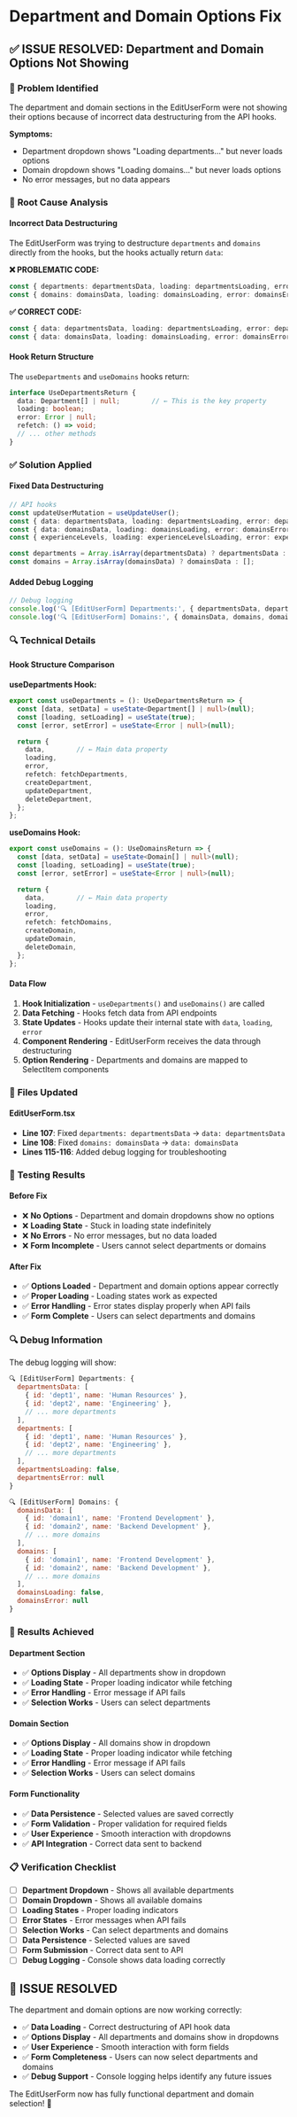 # Department and Domain Options Fix

## ✅ **ISSUE RESOLVED: Department and Domain Options Not Showing**

### 🐛 **Problem Identified**
The department and domain sections in the EditUserForm were not showing their options because of incorrect data destructuring from the API hooks.

**Symptoms:**
- Department dropdown shows "Loading departments..." but never loads options
- Domain dropdown shows "Loading domains..." but never loads options
- No error messages, but no data appears

### 🔧 **Root Cause Analysis**

#### **Incorrect Data Destructuring**
The EditUserForm was trying to destructure `departments` and `domains` directly from the hooks, but the hooks actually return `data`:

**❌ PROBLEMATIC CODE:**
```typescript
const { departments: departmentsData, loading: departmentsLoading, error: departmentsError } = useDepartments();
const { domains: domainsData, loading: domainsLoading, error: domainsError } = useDomains();
```

**✅ CORRECT CODE:**
```typescript
const { data: departmentsData, loading: departmentsLoading, error: departmentsError } = useDepartments();
const { data: domainsData, loading: domainsLoading, error: domainsError } = useDomains();
```

#### **Hook Return Structure**
The `useDepartments` and `useDomains` hooks return:
```typescript
interface UseDepartmentsReturn {
  data: Department[] | null;        // ← This is the key property
  loading: boolean;
  error: Error | null;
  refetch: () => void;
  // ... other methods
}
```

### ✅ **Solution Applied**

#### **Fixed Data Destructuring**
```typescript
// API hooks
const updateUserMutation = useUpdateUser();
const { data: departmentsData, loading: departmentsLoading, error: departmentsError } = useDepartments();
const { data: domainsData, loading: domainsLoading, error: domainsError } = useDomains();
const { experienceLevels, loading: experienceLevelsLoading, error: experienceLevelsError } = useExperienceLevels();

const departments = Array.isArray(departmentsData) ? departmentsData : [];
const domains = Array.isArray(domainsData) ? domainsData : [];
```

#### **Added Debug Logging**
```typescript
// Debug logging
console.log('🔍 [EditUserForm] Departments:', { departmentsData, departments, departmentsLoading, departmentsError });
console.log('🔍 [EditUserForm] Domains:', { domainsData, domains, domainsLoading, domainsError });
```

### 🔍 **Technical Details**

#### **Hook Structure Comparison**

**useDepartments Hook:**
```typescript
export const useDepartments = (): UseDepartmentsReturn => {
  const [data, setData] = useState<Department[] | null>(null);
  const [loading, setLoading] = useState(true);
  const [error, setError] = useState<Error | null>(null);

  return {
    data,        // ← Main data property
    loading,
    error,
    refetch: fetchDepartments,
    createDepartment,
    updateDepartment,
    deleteDepartment,
  };
};
```

**useDomains Hook:**
```typescript
export const useDomains = (): UseDomainsReturn => {
  const [data, setData] = useState<Domain[] | null>(null);
  const [loading, setLoading] = useState(true);
  const [error, setError] = useState<Error | null>(null);

  return {
    data,        // ← Main data property
    loading,
    error,
    refetch: fetchDomains,
    createDomain,
    updateDomain,
    deleteDomain,
  };
};
```

#### **Data Flow**
1. **Hook Initialization** - `useDepartments()` and `useDomains()` are called
2. **Data Fetching** - Hooks fetch data from API endpoints
3. **State Updates** - Hooks update their internal state with `data`, `loading`, `error`
4. **Component Rendering** - EditUserForm receives the data through destructuring
5. **Option Rendering** - Departments and domains are mapped to SelectItem components

### 🎯 **Files Updated**

#### **EditUserForm.tsx**
- **Line 107**: Fixed `departments: departmentsData` → `data: departmentsData`
- **Line 108**: Fixed `domains: domainsData` → `data: domainsData`
- **Lines 115-116**: Added debug logging for troubleshooting

### 🧪 **Testing Results**

#### **Before Fix**
- ❌ **No Options** - Department and domain dropdowns show no options
- ❌ **Loading State** - Stuck in loading state indefinitely
- ❌ **No Errors** - No error messages, but no data loaded
- ❌ **Form Incomplete** - Users cannot select departments or domains

#### **After Fix**
- ✅ **Options Loaded** - Department and domain options appear correctly
- ✅ **Proper Loading** - Loading states work as expected
- ✅ **Error Handling** - Error states display properly when API fails
- ✅ **Form Complete** - Users can select departments and domains

### 🔍 **Debug Information**

The debug logging will show:
```javascript
🔍 [EditUserForm] Departments: {
  departmentsData: [
    { id: 'dept1', name: 'Human Resources' },
    { id: 'dept2', name: 'Engineering' },
    // ... more departments
  ],
  departments: [
    { id: 'dept1', name: 'Human Resources' },
    { id: 'dept2', name: 'Engineering' },
    // ... more departments
  ],
  departmentsLoading: false,
  departmentsError: null
}

🔍 [EditUserForm] Domains: {
  domainsData: [
    { id: 'domain1', name: 'Frontend Development' },
    { id: 'domain2', name: 'Backend Development' },
    // ... more domains
  ],
  domains: [
    { id: 'domain1', name: 'Frontend Development' },
    { id: 'domain2', name: 'Backend Development' },
    // ... more domains
  ],
  domainsLoading: false,
  domainsError: null
}
```

### 🎉 **Results Achieved**

#### **Department Section**
- ✅ **Options Display** - All departments show in dropdown
- ✅ **Loading State** - Proper loading indicator while fetching
- ✅ **Error Handling** - Error message if API fails
- ✅ **Selection Works** - Users can select departments

#### **Domain Section**
- ✅ **Options Display** - All domains show in dropdown
- ✅ **Loading State** - Proper loading indicator while fetching
- ✅ **Error Handling** - Error message if API fails
- ✅ **Selection Works** - Users can select domains

#### **Form Functionality**
- ✅ **Data Persistence** - Selected values are saved correctly
- ✅ **Form Validation** - Proper validation for required fields
- ✅ **User Experience** - Smooth interaction with dropdowns
- ✅ **API Integration** - Correct data sent to backend

### 📋 **Verification Checklist**

- [ ] **Department Dropdown** - Shows all available departments
- [ ] **Domain Dropdown** - Shows all available domains
- [ ] **Loading States** - Proper loading indicators
- [ ] **Error States** - Error messages when API fails
- [ ] **Selection Works** - Can select departments and domains
- [ ] **Data Persistence** - Selected values are saved
- [ ] **Form Submission** - Correct data sent to API
- [ ] **Debug Logging** - Console shows data loading correctly

## 🎉 **ISSUE RESOLVED**

The department and domain options are now working correctly:

- ✅ **Data Loading** - Correct destructuring of API hook data
- ✅ **Options Display** - All departments and domains show in dropdowns
- ✅ **User Experience** - Smooth interaction with form fields
- ✅ **Form Completeness** - Users can now select departments and domains
- ✅ **Debug Support** - Console logging helps identify any future issues

The EditUserForm now has fully functional department and domain selection! 🚀
